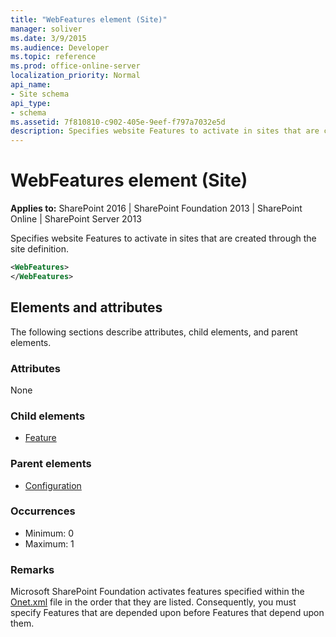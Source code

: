 ```yaml
---
title: "WebFeatures element (Site)"
manager: soliver
ms.date: 3/9/2015
ms.audience: Developer
ms.topic: reference
ms.prod: office-online-server
localization_priority: Normal
api_name:
- Site schema
api_type:
- schema
ms.assetid: 7f810810-c902-405e-9eef-f797a7032e5d
description: Specifies website Features to activate in sites that are created through the site definition.
---
```


# WebFeatures element (Site)

**Applies to:** SharePoint 2016 | SharePoint Foundation 2013 | SharePoint Online | SharePoint Server 2013
  
Specifies website Features to activate in sites that are created through the site definition.
  
```XML
<WebFeatures>
</WebFeatures>
```

## Elements and attributes

The following sections describe attributes, child elements, and parent elements.

### Attributes

None
   
### Child elements

- [Feature](feature-element-site.md)
   
### Parent elements

- [Configuration](configuration-element-site.md)
   
### Occurrences

- Minimum: 0
- Maximum: 1  
   
### Remarks

Microsoft SharePoint Foundation activates features specified within the [Onet.xml](https://msdn.microsoft.com/library/b99d6657-d9ae-4135-a43c-c58cdfcdc6c1%28Office.15%29.aspx) file in the order that they are listed. Consequently, you must specify Features that are depended upon before Features that depend upon them. 
  

